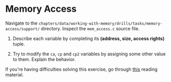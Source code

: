 # Memory Access

Navigate to the `chapters/data/working-with-memory/drills/tasks/memory-access/support/` directory.
Inspect the `mem_access.c` source file.

1. Describe each variable by completing its **(address, size, access rights)** tuple.

1. Try to modify the `ca`, `cp` and `cp2` variables by assigning some other value to them.
   Explain the behavior.

If you're having difficulties solving this exercise, go through [this](../../../reading/working-with-memory.md) reading material.

